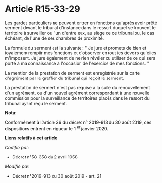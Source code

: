 # Article R15-33-29

Les gardes particuliers ne peuvent entrer en fonctions qu'après avoir prêté serment devant le tribunal d'instance dans le
ressort duquel se trouvent le territoire à surveiller ou l'un d'entre eux, au siège de ce tribunal ou, le cas échéant, de
l'une de ses chambres de proximité.

La formule du serment est la suivante : " Je jure et promets de bien et loyalement remplir mes fonctions et d'observer en
tout les devoirs qu'elles m'imposent. Je jure également de ne rien révéler ou utiliser de ce qui sera porté à ma connaissance
à l'occasion de l'exercice de mes fonctions. "

La mention de la prestation de serment est enregistrée sur la carte d'agrément par le greffier du tribunal qui reçoit le
serment.

La prestation de serment n'est pas requise à la suite du renouvellement d'un agrément, ou d'un nouvel agrément correspondant
à une nouvelle commission pour la surveillance de territoires placés dans le ressort du tribunal ayant reçu le serment.

**Nota:**

<font color="black">Conformément à l’article 36 du décret n° 2019-913 du 30 août 2019, ces dispositions entrent en vigueur le
1
    <sup>er</sup> janvier 2020.</font>

**Liens relatifs à cet article**

_Codifié par_:

  - Décret n°58-358 du 2 avril 1958

_Modifié par_:

  - Décret n°2019-913 du 30 août 2019 - art. 21
